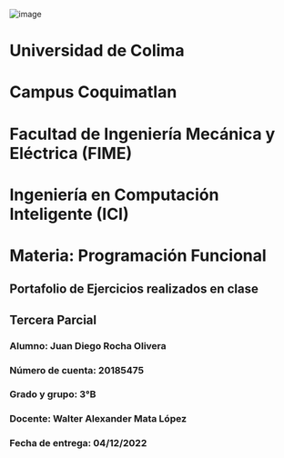 ![image](https://user-images.githubusercontent.com/111618195/190942117-00865f86-0633-4706-8207-801d0143db54.png)
# Universidad de Colima
# Campus Coquimatlan
# Facultad de Ingeniería Mecánica y Eléctrica (FIME)
# Ingeniería en Computación Inteligente (ICI)
# Materia: Programación Funcional

## Portafolio de Ejercicios realizados en clase
## Tercera Parcial

### Alumno: Juan Diego Rocha Olivera
### Número de cuenta: 20185475
### Grado y grupo: 3°B
### Docente: Walter Alexander Mata López
### Fecha de entrega: 04/12/2022
